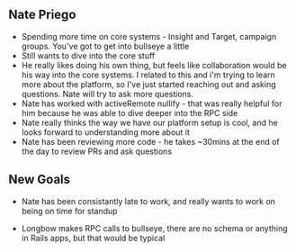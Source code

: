 ## Nate Priego
* Spending more time on core systems - Insight and Target, campaign groups. You've got to get into bullseye a little
* Still wants to dive into the core stuff
* He really likes doing his own thing, but feels like collaboration would be his way into the core systems. I related to this and i'm trying to learn more about the platform, so I've just started reaching out and asking questions. Nate will try to ask more questions.
* Nate has worked with activeRemote nullify - that was really helpful for him because he was able to dive deeper into the RPC side
* Nate really thinks the way we have our platform setup is cool, and he looks forward to understanding more about it
* Nate has been reviewing more code - he takes ~30mins at the end of the day to review PRs and ask questions

## New Goals
* Nate has been consistantly late to work, and really wants to work on being on time for standup






* Longbow makes RPC calls to bullseye, there are no schema or anything in Rails apps, but that would be typical
